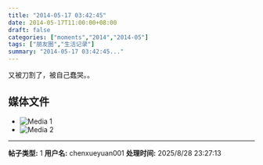 ```yaml
---
title: "2014-05-17 03:42:45"
date: 2014-05-17T11:00:00+08:00
draft: false
categories: ["moments","2014","2014-05"]
tags: ["朋友圈","生活记录"]
summary: "2014-05-17 03:42:45..."
---
```


又被刀割了，被自己蠢哭。。

## 媒体文件

- ![Media 1](/Moments/photos/2014-05-17/201405170342450.jpg)
- ![Media 2](/Moments/photos/2014-05-17/201405170342451.jpg)

---

**帖子类型:** 1
**用户名:** chenxueyuan001
**处理时间:** 2025/8/28 23:27:13